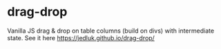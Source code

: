 # drag-drop
Vanilla JS drag & drop on table columns (build on divs) with intermediate state. See it here https://jedluk.github.io/drag-drop/

